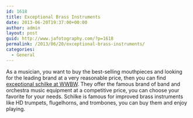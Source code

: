 ```yaml
---
id: 1618
title: Exceptional Brass Instruments
date: 2013-06-20T19:37:00+00:00
author: admin
layout: post
guid: http://www.jafotography.com/?p=1618
permalink: /2013/06/20/exceptional-brass-instruments/
categories:
  - General
---
```

As a musician, you want to buy the best-selling mouthpieces and looking for the leading brand at a very reasonable price, then you can find [exceptional schilke at WWBW](http://www.wwbw.com/Schilke.wwbw). They offer the famous brand of band and orchestra music equipment at a competitive price, you can choose your favorite for your needs. Schilke is famous for improved brass instruments like HD trumpets, flugelhorns, and trombones, you can buy them and enjoy playing.